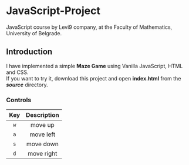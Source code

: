 # JavaScript-Project
JavaScript course by Levi9 company, at the Faculty of Mathematics, University of Belgrade.


## Introduction
I have implemented a simple <strong>Maze Game</strong> using Vanilla JavaScript, HTML and CSS.  
If you want to try it, download this project and open <strong>index.html</strong> from the <em><strong>source</strong></em> directory. 

### Controls
| Key | Description|
| :-------------: | :-----------------: |
| `w` | move up |
| `a` | move left |
| `s` | move down |
| `d` | move right |
